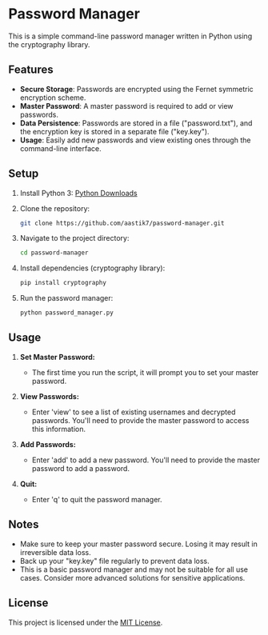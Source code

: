 # Password Manager

This is a simple command-line password manager written in Python using the cryptography library.

## Features

- **Secure Storage**: Passwords are encrypted using the Fernet symmetric encryption scheme.
- **Master Password**: A master password is required to add or view passwords.
- **Data Persistence**: Passwords are stored in a file ("password.txt"), and the encryption key is stored in a separate file ("key.key").
- **Usage**: Easily add new passwords and view existing ones through the command-line interface.

## Setup

1. Install Python 3: [Python Downloads](https://www.python.org/downloads/)

2. Clone the repository:

    ```bash
    git clone https://github.com/aastik7/password-manager.git
    ```

3. Navigate to the project directory:

    ```bash
    cd password-manager
    ```

4. Install dependencies (cryptography library):

    ```bash
    pip install cryptography
    ```

5. Run the password manager:

    ```bash
    python password_manager.py
    ```

## Usage

1. **Set Master Password:**

   - The first time you run the script, it will prompt you to set your master password.

2. **View Passwords:**

   - Enter 'view' to see a list of existing usernames and decrypted passwords. You'll need to provide the master password to access this information.

3. **Add Passwords:**

   - Enter 'add' to add a new password. You'll need to provide the master password to add a password.

4. **Quit:**

   - Enter 'q' to quit the password manager.

## Notes

- Make sure to keep your master password secure. Losing it may result in irreversible data loss.
- Back up your "key.key" file regularly to prevent data loss.
- This is a basic password manager and may not be suitable for all use cases. Consider more advanced solutions for sensitive applications.

## License

This project is licensed under the [MIT License](LICENSE).
